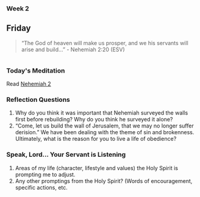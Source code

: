 ### Week 2

## Friday

>  “The God of heaven will make us prosper, and we his servants will arise and build...” - Nehemiah 2:20 (ESV)

<img :src="$withBase('/assets/img/tree.png')" style="width: 150px">

### Today's Meditation
Read <a href="https://www.biblegateway.com/passage/?search=Nehemiah+2&version=ESV" target="_blank">Nehemiah 2</a>

### Reflection Questions

1. Why do you think it was important that Nehemiah surveyed the walls first before rebuilding? Why do you think he surveyed it alone?
2. “Come, let us build the wall of Jerusalem, that we may no longer suffer derision.” We have been dealing with the theme of sin and brokenness. Ultimately, what is the reason for you to live a life of obedience?


### Speak, Lord... Your Servant is Listening
1. Areas of my life (character, lifestyle and values) the Holy Spirit is prompting me to adjust.
2. Any other promptings from the Holy Spirit? (Words of encouragement, specific actions, etc.
